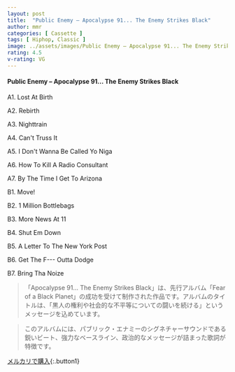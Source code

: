 ```yaml
---
layout: post
title:  "Public Enemy – Apocalypse 91... The Enemy Strikes Black"
author: mmr
categories: [ Cassette ]
tags: [ Hiphop, Classic ]
image: ../assets/images/Public Enemy – Apocalypse 91... The Enemy Strikes Black.jpg
rating: 4.5
v-rating: VG
---
```


#### Public Enemy – Apocalypse 91... The Enemy Strikes Black

A1. Lost At Birth

A2. Rebirth

A3. Nighttrain

A4. Can't Truss It

A5. I Don't Wanna Be Called Yo Niga

A6. How To Kill A Radio Consultant

A7. By The Time I Get To Arizona

B1. Move!

B2. 1 Million Bottlebags

B3. More News At 11

B4. Shut Em Down

B5. A Letter To The New York Post

B6. Get The F--- Outta Dodge

B7. Bring Tha Noize

> 「Apocalypse 91... The Enemy Strikes Black」は、先行アルバム「Fear of a Black Planet」の成功を受けて制作された作品です。アルバムのタイトルは、「黒人の権利や社会的な不平等についての闘いを続ける」というメッセージを込めています。

> このアルバムには、パブリック・エナミーのシグネチャーサウンドである鋭いビート、強力なベースライン、政治的なメッセージが詰まった歌詞が特徴です。


[メルカリで購入](https://jp.mercari.com/item/m85106789861){:.button1}

